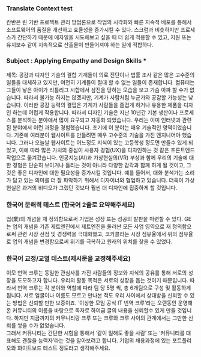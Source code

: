 ### Translate Context test
칸반은 린 기반 프로젝트 관리 방법론으로 작업의 시각화와 빠른 지속적 배포를 통해서 소프트웨어의 품질을 개선하고 효율성을 증가시킬 수 있다. 스크럼과 비슷하지만 프로세스가 간단하기 때문에 애자일을 시도해보고 싶을 때 더 쉽게 적용할 수 있고, 지원 또는 유지보수 같이 지속적으로 산출물이 만들어져야 하는 일에 적합하다. 

### Subject : Applying Empathy and Design Skills *
제목: 공감과 디자인 기술의 결합
기계들이 의료 진단이나 법률 조사 같은 많은 고수준의 일들을 대체하고 있지만, 여전히 기계들이 절대 할 수 없는 일들이 존재합니다. 컴퓨터는 그들이 낳은 아이가 리틀리그 시합에서 삼진을 당하는 모습을 보고 가슴 아파 할 수가 없습니다. 따라서 불가능 하지는 않겠지만, 기계가 사람처럼 누군가와 공감할 가능성는 낮습니다. 이러한 공감 능력의 결핍은 기계가 사람들을 즐겁게 하거나 유용한 제품을 디자인 하는데 어렵게 작용합니다. 
따라서 디자인 기술은 지난 10년간 기본 생산이나 프로세스를 분석하는 분야에서 많이 요구되고 자동화 되었습니다. 우리는 이미 인터넷과 관련된 분야에서 이런 과정을 경험했습니다. 초기에 이 분야는 매우 기술적인 영역이었습니다. 기존에 여러분이 웹사이트를 만들려면 매우 고수준의 기술을 가진 엔지니어야 했습니다. 그러나 오늘날 웹사이트는 어느정도 지식이 있는 고등학생 정도면 만들수 있게 되었고, 이에 따라 많은 가치의 중심이 사용자 경험(UX)을 디자인하는 것 같은 프론트엔드 작업으로 옮겨갔습니다. 인공지능(AI)과 가상현실의(VR) 부상과 함께 우리의 기술에 대한 경험은 단순히 보이거나 들리는 것이 아니라 다양한 감각과 함께 하게 될 것이고, 그것은 좋은 디자인에 대한 필요성을 증가시킬 것입니다. 예를 들어서, 대화 분석가는 소리가 담고 있는 의미를 더 잘 파악하기 위해서 디자이너와 협업하고 있습니다. 더욱이 가상현실은 과거의 비디오가 그랬던 것보다 훨씬 더 디자인에 집중하게 할 것입니다. 


### 한국어 문해력 테스트 (한국어 2줄로 요약해주세요)
업(業)의 개념을 재 정의함으로써 기업은 성장 또는 성공의 발판을 마련할 수 있다. GE는 업의 개념을 기존 제트엔진에서 제트엔진을 둘러싼 모든 사업 영역으로 재 정의함으로써 관련 시장 선점 및 경쟁력을 극대화했고, 코카콜라는 시장 점유율에서 위의 점유율로 업의 개념을 변경함으로써 위기를 극복하고 원래의 위치를 찾을 수 있었다. 


### 한국어 교정/교열 테스트(제시문을 교정해주세요)
이모 번역 크루는 동일한 관심사를 가진 사람들의 정보와 지식의 공유를 통해 서로의 성장을 도모하고자 합니다. 우리의 활동 목적은 서로의 성장을 돕는 것이기 때문입니다. 따라서 번역 크루는 각 분야와 역할에 따라 팀 당 5명 씩, 총 6개팀으로 구성 및 활동하게 됩니다. 서로 얼굴이나 이름도 모르고 만나본 적도 우리 사이에서 상대방을 신뢰할 수 있는 방법은 신뢰할 만한 보증이죠.
‘이상한 모임 공식 IT 번역 크루’라는 오랜동안 운영해온 커뮤니티의 이름을 바탕으로 독자로 하여금 글의 내용을 신뢰할수 있게 만들 것입니다. 하지만 지금까지의 커뮤니티랑 크루 또는 크루와 크루 사이의 관계에서는 그만한 신뢰를 쌓을 수가 없었습니다.  
그래서 커뮤니티는 간단한 시험을 통해서 ‘같이 일해도 좋을 사람’ 또는 ‘커뮤니티를 대표해도 괜찮을 능력자’라는 것을 알아보려고 합니다. 기업의 채용과정에 있는 포트폴리오와 화이트보드 테스트 정도라고 생각해주세요.